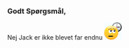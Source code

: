 ### Godt Spørgsmål, 
Nej Jack er ikke blevet far endnu <img src="https://raw.githubusercontent.com/JackAndersen/erJackBlevetFar/main/_includes/waiting.gif" width="40px">

<head>
<link rel="icon" type="image/png" href="/favicon.ico"/>
</head>
